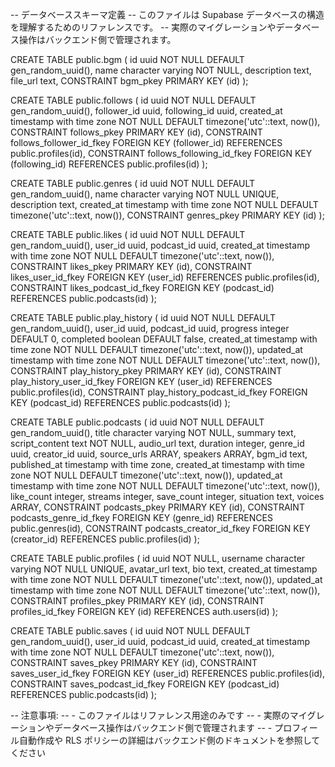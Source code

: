 -- データベーススキーマ定義
-- このファイルは Supabase データベースの構造を理解するためのリファレンスです。
-- 実際のマイグレーションやデータベース操作はバックエンド側で管理されます。

CREATE TABLE public.bgm (
id uuid NOT NULL DEFAULT gen_random_uuid(),
name character varying NOT NULL,
description text,
file_url text,
CONSTRAINT bgm_pkey PRIMARY KEY (id)
);

CREATE TABLE public.follows (
id uuid NOT NULL DEFAULT gen_random_uuid(),
follower_id uuid,
following_id uuid,
created_at timestamp with time zone NOT NULL DEFAULT timezone('utc'::text, now()),
CONSTRAINT follows_pkey PRIMARY KEY (id),
CONSTRAINT follows_follower_id_fkey FOREIGN KEY (follower_id) REFERENCES public.profiles(id),
CONSTRAINT follows_following_id_fkey FOREIGN KEY (following_id) REFERENCES public.profiles(id)
);

CREATE TABLE public.genres (
id uuid NOT NULL DEFAULT gen_random_uuid(),
name character varying NOT NULL UNIQUE,
description text,
created_at timestamp with time zone NOT NULL DEFAULT timezone('utc'::text, now()),
CONSTRAINT genres_pkey PRIMARY KEY (id)
);

CREATE TABLE public.likes (
id uuid NOT NULL DEFAULT gen_random_uuid(),
user_id uuid,
podcast_id uuid,
created_at timestamp with time zone NOT NULL DEFAULT timezone('utc'::text, now()),
CONSTRAINT likes_pkey PRIMARY KEY (id),
CONSTRAINT likes_user_id_fkey FOREIGN KEY (user_id) REFERENCES public.profiles(id),
CONSTRAINT likes_podcast_id_fkey FOREIGN KEY (podcast_id) REFERENCES public.podcasts(id)
);

CREATE TABLE public.play_history (
id uuid NOT NULL DEFAULT gen_random_uuid(),
user_id uuid,
podcast_id uuid,
progress integer DEFAULT 0,
completed boolean DEFAULT false,
created_at timestamp with time zone NOT NULL DEFAULT timezone('utc'::text, now()),
updated_at timestamp with time zone NOT NULL DEFAULT timezone('utc'::text, now()),
CONSTRAINT play_history_pkey PRIMARY KEY (id),
CONSTRAINT play_history_user_id_fkey FOREIGN KEY (user_id) REFERENCES public.profiles(id),
CONSTRAINT play_history_podcast_id_fkey FOREIGN KEY (podcast_id) REFERENCES public.podcasts(id)
);

CREATE TABLE public.podcasts (
id uuid NOT NULL DEFAULT gen_random_uuid(),
title character varying NOT NULL,
summary text,
script_content text NOT NULL,
audio_url text,
duration integer,
genre_id uuid,
creator_id uuid,
source_urls ARRAY,
speakers ARRAY,
bgm_id text,
published_at timestamp with time zone,
created_at timestamp with time zone NOT NULL DEFAULT timezone('utc'::text, now()),
updated_at timestamp with time zone NOT NULL DEFAULT timezone('utc'::text, now()),
like_count integer,
streams integer,
save_count integer,
situation text,
voices ARRAY,
CONSTRAINT podcasts_pkey PRIMARY KEY (id),
CONSTRAINT podcasts_genre_id_fkey FOREIGN KEY (genre_id) REFERENCES public.genres(id),
CONSTRAINT podcasts_creator_id_fkey FOREIGN KEY (creator_id) REFERENCES public.profiles(id)
);

CREATE TABLE public.profiles (
id uuid NOT NULL,
username character varying NOT NULL UNIQUE,
avatar_url text,
bio text,
created_at timestamp with time zone NOT NULL DEFAULT timezone('utc'::text, now()),
updated_at timestamp with time zone NOT NULL DEFAULT timezone('utc'::text, now()),
CONSTRAINT profiles_pkey PRIMARY KEY (id),
CONSTRAINT profiles_id_fkey FOREIGN KEY (id) REFERENCES auth.users(id)
);

CREATE TABLE public.saves (
id uuid NOT NULL DEFAULT gen_random_uuid(),
user_id uuid,
podcast_id uuid,
created_at timestamp with time zone NOT NULL DEFAULT timezone('utc'::text, now()),
CONSTRAINT saves_pkey PRIMARY KEY (id),
CONSTRAINT saves_user_id_fkey FOREIGN KEY (user_id) REFERENCES public.profiles(id),
CONSTRAINT saves_podcast_id_fkey FOREIGN KEY (podcast_id) REFERENCES public.podcasts(id)
);

-- 注意事項:
-- - このファイルはリファレンス用途のみです
-- - 実際のマイグレーションやデータベース操作はバックエンド側で管理されます
-- - プロフィール自動作成や RLS ポリシーの詳細はバックエンド側のドキュメントを参照してください
